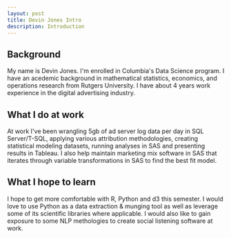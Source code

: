 ```yaml
---
layout: post
title: Devin Jones Intro
description: Introduction
---
```


## Background

My name is Devin Jones. I'm enrolled in Columbia's Data Science program. I have an acedemic background in mathematical statistics, economics, and operations research from Rutgers University. I have about 4 years work experience in the digital advertising industry. 


## What I do at work

At work I've been wrangling 5gb of ad server log data per day in SQL Server/T-SQL, applying various attribution methodologies, creating statistical modeling datasets, running analyses in SAS and presenting results in Tableau. I also help maintain marketing mix software in SAS that iterates through variable transformations in SAS to find the best fit model. 


## What I hope to learn

I hope to get more comfortable with R, Python and d3 this semester. I would love to use Python as a data extraction & munging tool as well as leverage some of its scientific libraries where applicable. I would also like to gain exposure to some NLP methologies to create social listening software at work. 